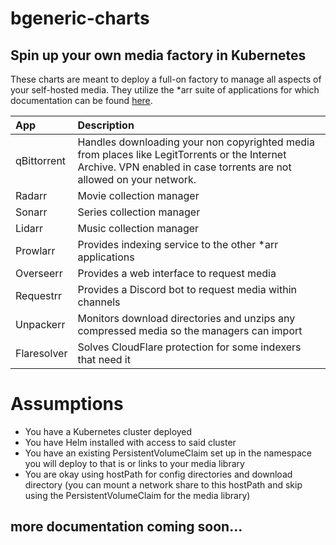 # bgeneric-charts
## Spin up your own media factory in Kubernetes
These charts are meant to deploy a full-on factory to manage all aspects of your self-hosted media. They utilize the *arr suite of applications for which documentation can be found [here](https://wiki.servarr.com).

| App        | Description                                                                                            |
|:-----------|:-------------------------------------------------------------------------------------------------------|
|qBittorrent | Handles downloading your non copyrighted media from places like LegitTorrents or the Internet Archive. VPN enabled in case torrents are not allowed on your network. |
|Radarr | Movie collection manager |
|Sonarr | Series collection manager |
|Lidarr | Music collection manager |
|Prowlarr | Provides indexing service to the other *arr applications |
|Overseerr | Provides a web interface to request media |
|Requestrr | Provides a Discord bot to request media within channels |
|Unpackerr | Monitors download directories and unzips any compressed media so the managers can import |
|Flaresolver | Solves CloudFlare protection for some indexers that need it |

# Assumptions
* You have a Kubernetes cluster deployed
* You have Helm installed with access to said cluster
* You have an existing PersistentVolumeClaim set up in the namespace you will deploy to that is or links to your media library
* You are okay using hostPath for config directories and download directory (you can mount a network share to this hostPath and skip using the PersistentVolumeClaim for the media library)


## more documentation coming soon...
